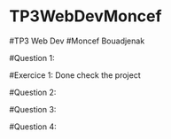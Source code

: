 # TP3WebDevMoncef
#TP3 Web Dev
#Moncef Bouadjenak

#Question 1:

#Exercice 1: Done check the project

#Question 2: 

#Question 3:

#Question 4:

